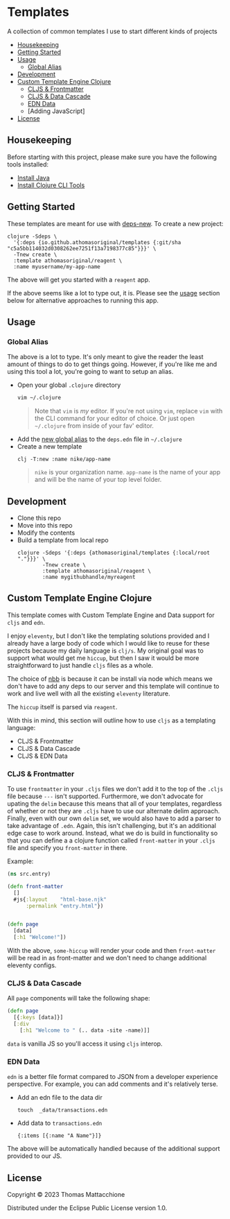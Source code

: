 # Templates

A collection of common templates I use to start different kinds of projects

- [Housekeeping]
- [Getting Started]
- [Usage]
  - [Global Alias]
- [Development]
- [Custom Template Engine Clojure]
  - [CLJS & Frontmatter]
  - [CLJS & Data Cascade]
  - [EDN Data]
  - [Adding JavaScript]
- [License]

## Housekeeping

Before starting with this project, please make sure you have the following
tools installed:

- [Install Java]
- [Install Clojure CLI Tools]


## Getting Started

These templates are meant for use with [deps-new].  To create a new project:

```command
clojure -Sdeps \
  '{:deps {io.github.athomasoriginal/templates {:git/sha "c5a5bb114032d0308262ee7251f13a7198377c85"}}}' \
  -Tnew create \
  :template athomasoriginal/reagent \
  :name myusername/my-app-name
```

The above will get you started with a `reagent` app.

If the above seems like a lot to type out, it is.  Please see the [usage] section
below for alternative approaches to running this app.


## Usage

### Global Alias

The above is a lot to type.  It's only meant to give the reader the least amount
of things to do to get things going.  However, if you're like me and using this
tool a lot, you're going to want to setup an alias.

- Open your global `.clojure` directory
  ```bash
  vim ~/.clojure
  ```
  > Note that `vim` is _my_ editor.  If you're not using `vim`, replace `vim`
  > with the CLI command for your editor of choice.  Or just open `~/.clojure`
  > from inside of your fav' editor.
- Add the [new global alias] to the `deps.edn` file in `~/.clojure`
- Create a new template
  ```command
  clj -T:new :name nike/app-name
  ```
  > `nike` is your organization name.  `app-name` is the name of your app and
  > will be the name of your top level folder.

## Development

- Clone this repo
- Move into this repo
- Modify the contents
- Build a template from local repo
  ```command
  clojure -Sdeps '{:deps {athomasoriginal/templates {:local/root "."}}}' \
          -Tnew create \
          :template athomasoriginal/reagent \
          :name mygithubhandle/myreagent
  ```

## Custom Template Engine Clojure

This template comes with Custom Template Engine and Data support for `cljs`
and `edn`.

I enjoy `eleventy`, but I don't like the templating solutions provided and I
already have a large body of code which I would like to reuse for these
projects because my daily language is `clj/s`. My original goal was to support
what would get me `hiccup`, but then I saw it would be more straightforward to
just handle `cljs` files as a whole.

The choice of [nbb] is because it can be install via node which means we don't
have to add any deps to our server and this template will continue to work
and live well with all the existing `eleventy` literature.

The `hiccup` itself is parsed via `reagent`.

With this in mind, this section will outline how to use `cljs` as a templating
language:

* CLJS & Frontmatter
* CLJS & Data Cascade
* CLJS & EDN Data

### CLJS & Frontmatter

To use `frontmatter` in your `.cljs` files we don't add it to the top of the
`.cljs` file because `---` isn't supported.  Furthermore, we don't advocate
for upating the `delim` because this means that all of your templates,
regardless of whether or not they are `.cljs` have to use our alternate delim
approach.  Finally, even with our own `delim` set, we would also have to add
a parser to take advantage of `.edn`.  Again, this isn't challenging, but it's
an additional edge case to work around.  Instead, what we do is build in
functionality so that you can define a a clojure function called `front-matter`
in your `.cljs` file and specify you `front-matter` in there.

Example:

```clojure
(ns src.entry)

(defn front-matter
  []
  #js{:layout    "html-base.njk"
      :permalink "entry.html"})


(defn page
  [data]
  [:h1 "Welcome!"])
```

With the above, `some-hiccup` will render your code and then `front-matter`
will be read in as front-matter and we don't need to change additional eleventy
configs.

### CLJS & Data Cascade

All `page` components will take the following shape:

```clojure
(defn page
  [{:keys [data]}]
  [:div
    [:h1 "Welcome to " (.. data -site -name)]]
```

`data` is vanilla JS so you'll access it using `cljs` interop.

### EDN Data

`edn` is a better file format compared to JSON from a developer experience
perspective.  For example, you can add comments and it's relatively terse.

- Add an edn file to the data dir
  ```command
  touch  _data/transactions.edn
  ```
- Add data to `transactions.edn`
  ```command
  {:items [{:name "A Name"}]}
  ```

The above will be automatically handled because of the additional support
provided to our JS.

## License

Copyright © 2023 Thomas Mattacchione

Distributed under the Eclipse Public License version 1.0.


[Housekeeping]: #housekeeping
[Getting Started]: #getting-started
[Usage]: #usage
[Global Alias]: #global-alias
[Development]: #development
[Custom Template Engine Clojure]: #custom-template-engine-clojure
[CLJS & Frontmatter]: #cljs-&-frontmatter
[CLJS & Data Cascade]: #cljs-&-data-cascade
[EDN Data]: #edn-data
[License]: #license

[deps-new]: https://github.com/seancorfield/deps-new
[Install Java]: https://www.youtube.com/watch?v=SljDPNwAFOc&t=16s
[Install Clojure CLI Tools]: https://www.youtube.com/watch?v=5_q5pLoz9b0
[new global alias]: https://github.com/athomasoriginal/dotfiles/blob/master/.clojure/deps.edn#L39
[nbb]: https://github.com/babashka/nbb
